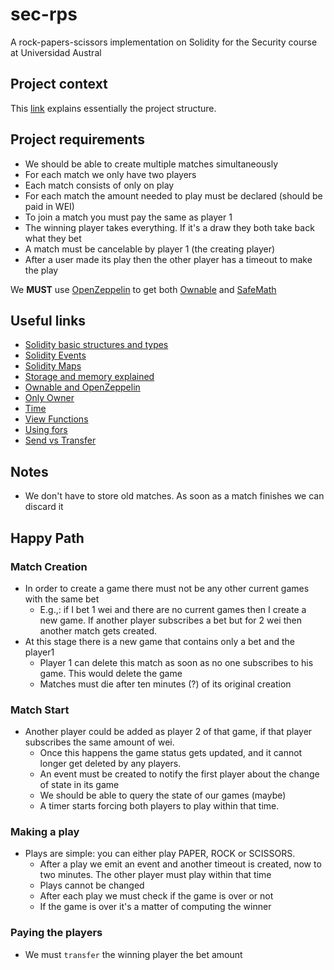 # sec-rps

A rock-papers-scissors implementation on Solidity for the Security course at Universidad Austral

## Project context

This [link](https://blog.ippon.tech/creating-your-first-truffle-project-part-1-of-2/) explains essentially the project
structure.

## Project requirements

- We should be able to create multiple matches simultaneously
- For each match we only have two players
- Each match consists of only on play
- For each match the amount needed to play must be declared (should be paid in WEI)
- To join a match you must pay the same as player 1
- The winning player takes everything. If it's a draw they both take back what they bet
- A match must be cancelable by player 1 (the creating player)
- After a user made its play then the other player has a timeout to make the play

We **MUST** use [OpenZeppelin](https://docs.openzeppelin.com/contracts/4.x/) to get
both [Ownable](https://docs.openzeppelin.com/contracts/4.x/access-control#ownership-and-ownable)
and [SafeMath](https://docs.openzeppelin.com/contracts/4.x/utilities#api:math.adoc%23SafeMath)

## Useful links

- [Solidity basic structures and types](https://cryptozombies.io/es/lesson/1/chapter/2)
- [Solidity Events](https://cryptozombies.io/es/lesson/1/chapter/13)
- [Solidity Maps](https://cryptozombies.io/es/lesson/2/chapter/2)
- [Storage and memory explained](https://cryptozombies.io/es/lesson/2/chapter/7)
- [Ownable and OpenZeppelin](https://cryptozombies.io/es/lesson/3/chapter/2)
- [Only Owner](https://cryptozombies.io/es/lesson/3/chapter/3)
- [Time](https://cryptozombies.io/es/lesson/3/chapter/5)
- [View Functions](https://cryptozombies.io/es/lesson/3/chapter/10)
- [Using fors](https://cryptozombies.io/es/lesson/3/chapter/12)
- [Send vs Transfer](https://vomtom.at/solidity-send-vs-transfer/)

## Notes

- We don't have to store old matches. As soon as a match finishes we can discard it

## Happy Path

### Match Creation

- In order to create a game there must not be any other current games with the same bet
    - E.g.,: if I bet 1 wei and there are no current games then I create a new game. If another player subscribes a bet
      but for 2 wei then another match gets created.
- At this stage there is a new game that contains only a bet and the player1
    - Player 1 can delete this match as soon as no one subscribes to his game. This would delete the game
    - Matches must die after ten minutes (?) of its original creation

### Match Start

- Another player could be added as player 2 of that game, if that player subscribes the same amount of wei.
    - Once this happens the game status gets updated, and it cannot longer get deleted by any players.
    - An event must be created to notify the first player about the change of state in its game
    - We should be able to query the state of our games (maybe)
    - A timer starts forcing both players to play within that time.

### Making a play

- Plays are simple: you can either play PAPER, ROCK or SCISSORS.
    - After a play we emit an event and another timeout is created, now to two minutes. The other player must play
      within that time
    - Plays cannot be changed
    - After each play we must check if the game is over or not
    - If the game is over it's a matter of computing the winner

### Paying the players

- We must `transfer` the winning player the bet amount